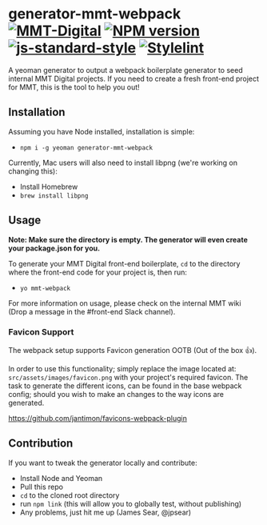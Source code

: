# generator-mmt-webpack [![MMT-Digital](https://img.shields.io/badge/MMT-Digital-red.svg)](https://www.mmtdigital.co.uk) [![NPM version][npm-image]][npm-url] [![js-standard-style](https://img.shields.io/badge/code%20style-standard-brightgreen.svg)](http://standardjs.com) [![Stylelint](https://img.shields.io/badge/stylelint-standard-brightgreen.svg)](https://github.com/stylelint/stylelint-config-standard)


A yeoman generator to output a webpack boilerplate generator to seed internal MMT Digital projects. If you need to create a fresh front-end project for MMT, this is the tool to help you out!

## Installation
Assuming you have Node installed, installation is simple:

* `npm i -g yeoman generator-mmt-webpack`

Currently, Mac users will also need to install libpng (we're working on changing this):

* Install Homebrew
* `brew install libpng`

## Usage

**Note: Make sure the directory is empty. The generator will even create your package.json for you.**

To generate your MMT Digital front-end boilerplate, `cd` to the directory where the front-end code for your project is, then run:

* `yo mmt-webpack`

For more information on usage, please check on the internal MMT wiki (Drop a message in the #front-end Slack channel).

### Favicon Support

The webpack setup supports Favicon generation OOTB (Out of the box 👍).

In order to use this functionality; simply replace the image located at: `src/assets/images/favicon.png` with your project's required favicon. The task to generate the different icons, can be found in the base webpack config; should you wish to make an changes to the way icons are generated.

https://github.com/jantimon/favicons-webpack-plugin

## Contribution

If you want to tweak the generator locally and contribute:

* Install Node and Yeoman
* Pull this repo
* `cd` to the cloned root directory
* run `npm link` (this will allow you to globally test, without publishing)
* Any problems, just hit me up (James Sear, @jpsear)

[npm-image]: https://badge.fury.io/js/generator-mmt-webpack.svg
[npm-url]: https://npmjs.org/package/generator-mmt-webpack
